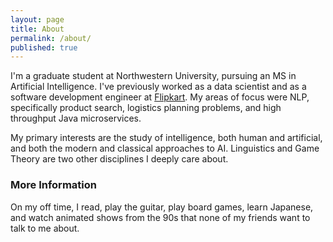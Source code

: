 ```yaml
---
layout: page
title: About
permalink: /about/
published: true
---
```


I'm a graduate student at Northwestern University, pursuing an MS in Artificial Intelligence. I've previously worked as a data scientist and as a software development engineer at [Flipkart](https://en.wikipedia.org/wiki/Flipkart). My areas of focus were NLP, specifically product search, logistics planning problems, and high throughput Java microservices. 

My primary interests are the study of intelligence, both human and artificial, and both the modern and classical approaches to AI. Linguistics and Game Theory are two other disciplines I deeply care about.

### More Information

On my off time, I read, play the guitar, play board games, learn Japanese, and watch animated shows from the 90s that none of my friends want to talk to me about.
